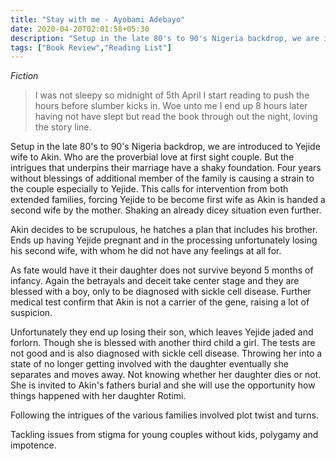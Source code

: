 ```yaml
---
title: "Stay with me - Ayobami Adebayo"
date: 2020-04-20T02:01:58+05:30
description: "Setup in the late 80's to 90's Nigeria backdrop, we are introduced to Yejide wife to Akin. Who are the proverbial love at first sight couple."
tags: ["Book Review","Reading List"]
---
```



*Fiction*

> I was not sleepy so midnight of 5th April I start reading to push the hours before slumber kicks in. 
> Woe unto me I end up 8 hours later having not have slept but read the book through out the night, loving the story line.




Setup in the late 80's to 90's Nigeria backdrop, we are introduced to Yejide wife to Akin. Who are the proverbial love at first sight couple.
But the intrigues that underpins their marriage have a shaky foundation. Four years without blessings of additional member of the family is causing a strain to the couple especially to Yejide.
This calls for intervention from both extended families, forcing Yejide to be become first wife as Akin is handed a second wife by the mother.
Shaking an already dicey situation even further.

Akin decides to be scrupulous, he hatches a plan that includes his brother. Ends up having Yejide pregnant and in the processing unfortunately losing his second wife, with whom he did not have any feelings at all for.

As fate would have it their daughter does not survive beyond 5 months of infancy.
Again the betrayals and deceit take center stage and they are blessed with a boy, only to be diagnosed with sickle cell disease.
Further medical test confirm that Akin is not a carrier of the gene, raising a lot of suspicion.

Unfortunately they end up losing their son, which leaves Yejide jaded and forlorn. Though she is blessed with another third child a girl.
The tests are not good and is also diagnosed with sickle cell disease.
Throwing her into a state of no longer getting involved with the daughter eventually she separates and moves away. Not knowing whether her daughter dies or not. She is invited to Akin's fathers burial and she will use the opportunity how things happened with her daughter Rotimi.

Following the intrigues of the various families involved plot twist and turns.

Tackling issues from stigma for young couples without kids, polygamy and impotence.


